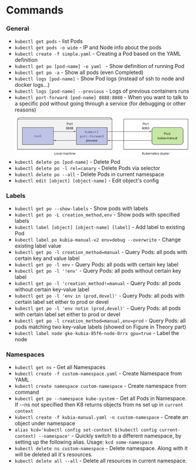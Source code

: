 # Commands

### General

* `kubectl get pods` - list Pods 
* `kubectl get pods -o wide` - IP and Node info about the pods
* `kubectl create -f simple.yaml` - Creating a Pod based on the YAML definition
* `kubectl get po [pod-name] -o yaml ` - Show definition of running Pod
* `kubectl get po -a` - Show all pods (even Completed)
* `kubectl logs [pod-name]` - Show Pod logs (instead of ssh to node and docker logs...)
* `kubectl logs [pod-name] --previous` - Logs of previous containers runs
* `kubectl port-forward [pod-name] 8888:8080` - When you want to talk to a specific pod without going through a service 
  (for debugging or other reasons)
  ![img.png](../../img/img2.png)
* `kubectl delete po [pod-name]` - Delete Pod
* `kubectl delete po -l rel=canary` - Delete Pods via selector
* `kubectl delete po --all` - Delete Pods in current namespace
* `kubectl edit [object] [object-name]` - Edit object's config 

### Labels

* `kubectl get po --show-labels` - Show pods with labels
* `kubectl get po -L creation_method,env` - Show pods with specified labels
* `kubectl label [object] [object-name] [label]` - Add label to existing Pod
* `kubectl label po kubia-manual-v2 env=debug --overwrite` - Change existing label value
* `kubectl get po -l creation_method=manual` - Query Pods: all pods with certain key and value label
* `kubectl get po -l env` - Query Pods: all pods with certain key label
* `kubectl get po -l '!env'` - Query Pods: all pods without certain key label
* `kubectl get po -l 'creation_method!=manual` - Query Pods: all pods without certain key-value label
* `kubectl get po -l 'env in (prod,devel)'` - Query Pods: all pods with certain label set either to prod or devel
* `kubectl get po -l 'env notin (prod,devel)'` - Query Pods: all pods with certain label set either to prod or devel
* `kubectl get po -l creation_method=manual,env=prod` - Query Pods: all pods matching two key-value labels (showed on Figure in Theory part)
* `kubectl label node gke-kubia-85f6-node-0rrx gpu=true` - Label the node

### Namespaces

* `kubectl get ns` - Get all Namespaces
* `kubectl create -f custom-namespace.yaml` - Create Namespace from YAML
* `kubectl create namespace custom-namespace` - Create namespace from command
* `kubectl get po --namespace kube-system` - Get all Pods in Namespace. If --ns not specified then K8 returns objects from ns set up in `current context`
* `kubectl create -f kubia-manual.yaml -n custom-namespace` - Create an object under namespace
* `alias kcd='kubectl config set-context $(kubectl config current-context) --namespace'` - Quickly switch to a different namespace, by setting up the following
  alias. Usage: `kcd some-namespace`
* `kubectl delete ns custom-namespace` - Delete namespace. Along with it will be deleted all it's resources.
* `kubectl delete all --all` - Delete all resources in current namespace. 


